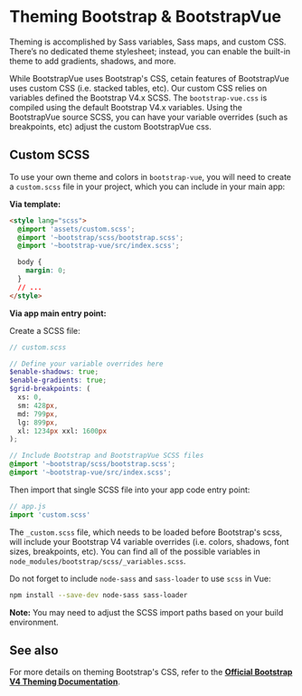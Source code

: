 # Theming Bootstrap & BootstrapVue

Theming is accomplished by Sass variables, Sass maps, and custom CSS. There’s no dedicated theme
stylesheet; instead, you can enable the built-in theme to add gradients, shadows, and more.

While BootstrapVue uses Bootstrap's CSS, cetain features of BootstrapVue uses custom CSS (i.e.
stacked tables, etc). Our custom CSS relies on variables defined the Bootstrap V4.x SCSS. The
`bootstrap-vue.css` is compiled using the default Bootstrap V4.x variables. Using the BootstrapVue
source SCSS, you can have your variable overrides (such as breakpoints, etc) adjust the custom
BootstrapVue css.

## Custom SCSS

To use your own theme and colors in `bootstrap-vue`, you will need to create a `custom.scss` file in
your project, which you can include in your main app:

**Via template:**

```html
<style lang="scss">
  @import 'assets/custom.scss';
  @import '~bootstrap/scss/bootstrap.scss';
  @import '~bootstrap-vue/src/index.scss';

  body {
    margin: 0;
  }
  // ...
</style>
```

**Via app main entry point:**

Create a SCSS file:

```scss
// custom.scss

// Define your variable overrides here
$enable-shadows: true;
$enable-gradients: true;
$grid-breakpoints: (
  xs: 0,
  sm: 428px,
  md: 799px,
  lg: 899px,
  xl: 1234px xxl: 1600px
);

// Include Bootstrap and BootstrapVue SCSS files
@import '~bootstrap/scss/bootstrap.scss';
@import '~bootstrap-vue/src/index.scss';
```

Then import that single SCSS file into your app code entry point:

```js
// app.js
import 'custom.scss'
```

The `_custom.scss` file, which needs to be loaded before Bootstrap's scss, will include your
Bootstrap V4 variable overrides (i.e. colors, shadows, font sizes, breakpoints, etc). You can find
all of the possible variables in `node_modules/bootstrap/scss/_variables.scss`.

Do not forget to include `node-sass` and `sass-loader` to use `scss` in Vue:

```sh
npm install --save-dev node-sass sass-loader
```

**Note:** You may need to adjust the SCSS import paths based on your build environment.

## See also

For more details on theming Bootstrap's CSS, refer to the
[**Official Bootstrap V4 Theming Documentation**](https://getbootstrap.com/docs/4.3/getting-started/theming/).
